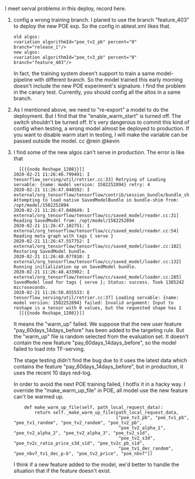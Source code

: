 I meet serval problems in this deploy, record here.  



1. config a wrong training branch.
   I planed to use the branch "feature_403" to deploy the new POE exp. So the config in abtest.xml likes that. 

   ```
   old algos:
   <variation algorithmId="poe_tv2_pb" percent="0" branch="release_1"/> 
   new algos: 
   <variation algorithmId="poe_tv3_pb" percent="0" branch="feature_403"/>  
   ```

   In fact, the training system doesn't support to train a same model-pipeline with different branch. So the model trained this early morning doesn't include the new POE experiment's signature. I find the problem in the canary test. Currently, you should config all the altos in a same branch. 
   

2. As I mentioned above, we need to "re-export" a model to do the deployment. 
   But I find that the "enable_warm_start" is turned off. The switch shouldn't be turned off. It's very dangerous to commit this kind of config when testing, a wrong model almost be deployed to production. 
   If you want to disable warm start in testing, I will make the variable can be passed outside the model.
   cc @rein @kevin
   

3. I find some of the new algos can't serve in production. The error is like that

   ```
   	 [[{{node Reshape_1208}}]]
   2020-02-21 11:26:46.799491: I tensorflow_serving/util/retrier.cc:33] Retrying of Loading servable: {name: model version: 1582252894} retry: 4
   2020-02-21 11:26:47.048592: I external/org_tensorflow/tensorflow/contrib/session_bundle/bundle_shim.cc:363] Attempting to load native SavedModelBundle in bundle-shim from: /opt/model/1582252894
   2020-02-21 11:26:47.048649: I external/org_tensorflow/tensorflow/cc/saved_model/reader.cc:31] Reading SavedModel from: /opt/model/1582252894
   2020-02-21 11:26:47.102751: I external/org_tensorflow/tensorflow/cc/saved_model/reader.cc:54] Reading meta graph with tags { serve }
   2020-02-21 11:26:47.557752: I external/org_tensorflow/tensorflow/cc/saved_model/loader.cc:182] Restoring SavedModel bundle.
   2020-02-21 11:26:48.077810: I external/org_tensorflow/tensorflow/cc/saved_model/loader.cc:132] Running initialization op on SavedModel bundle.
   2020-02-21 11:26:48.433902: I external/org_tensorflow/tensorflow/cc/saved_model/loader.cc:285] SavedModel load for tags { serve }; Status: success. Took 1385242 microseconds.
   2020-02-21 11:26:50.855533: E tensorflow_serving/util/retrier.cc:37] Loading servable: {name: model version: 1582252894} failed: Invalid argument: Input to reshape is a tensor with 0 values, but the requested shape has 1
   	 [[{{node Reshape_1208}}]]
   ```

   It means the "warm_up" failed. We suppose that the new user feature "pay_60days_14days_before" has been added to the targeting rule. But the "warm_up" file is random selected from the evaluation set. It doesn't contain the new feature "pay_60days_14days_before", so the model failed to load into TF-serving. 

   The stage testing didn't find the bug due to it uses the latest data which contains the feature "pay_60days_14days_before", but in production, it uses the recent 10 days red-log.

   In order to avoid the next POE training failed, I hotfix it in a hacky way. I override the "make_warm_up_file" in POE, all model use the new feature can't be warmed up. 

   ```
       def make_warm_up_file(self, path_local_request_data):
           return self._make_warm_up_file(path_local_request_data,
                                          ["poe_tv3_pb", "poe_tv1_pb", "poe_tv1_random", "poe_tv2_random", "poe_tv2_pb",
                                           "poe_tv2_alpha_1", "poe_tv2_alpha_2", "poe_tv2_alpha_3", "poe_tv2_s1d",
                                           "poe_tv2_s3d", "poe_tv2c_ratio_price_s3d_s1d", "poe_tv2c_pb_s1d",
                                           "poe_tv1_dec_random", "poe_nbv7_tv1_dec_p-b", "poe_tv2_price", "poe_nbv7"])
   ```

   I think if a new feature added to the model, we'd better to handle the situation that if the feature doesn't exist. 